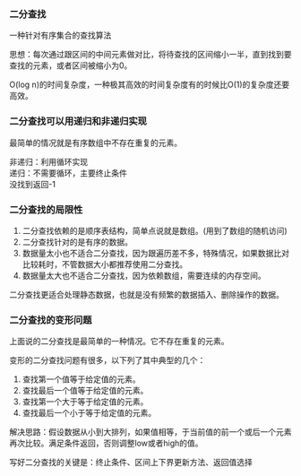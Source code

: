 ### 二分查找

一种针对有序集合的查找算法

思想：每次通过跟区间的中间元素做对比，将待查找的区间缩小一半，直到找到要查找的元素，或者区间被缩小为0。

O(log n)的时间复杂度，一种极其高效的时间复杂度有的时候比O(1)的复杂度还要高效。

### 二分查找可以用递归和非递归实现

最简单的情况就是有序数组中不存在重复的元素。

非递归：利用循环实现</br>
递归：不需要循环，主要终止条件</br>
没找到返回-1

### 二分查找的局限性

1. 二分查找依赖的是顺序表结构，简单点说就是数组。(用到了数组的随机访问)
2. 二分查找针对的是有序的数据。
3. 数据量太小也不适合二分查找，因为跟遍历差不多，特殊情况，如果数据比对比较耗时，不管数据大小都推荐使用二分查找。
4. 数据量太大也不适合二分查找，因为依赖数组，需要连续的内存空间。

二分查找更适合处理静态数据，也就是没有频繁的数据插入、删除操作的数据。

### 二分查找的变形问题

上面说的二分查找是最简单的一种情况。它不存在重复的元素。

变形的二分查找问题有很多，以下列了其中典型的几个：

1. 查找第一个值等于给定值的元素。
2. 查找最后一个值等于给定值的元素。
3. 查找第一个大于等于给定值的元素。
4. 查找最后一个小于等于给定值的元素。


解决思路：假设数据从小到大排列，如果值相等，于当前值的前一个或后一个元素再次比较。满足条件返回，否则调整low或者high的值。

写好二分查找的关键是：终止条件、区间上下界更新方法、返回值选择

